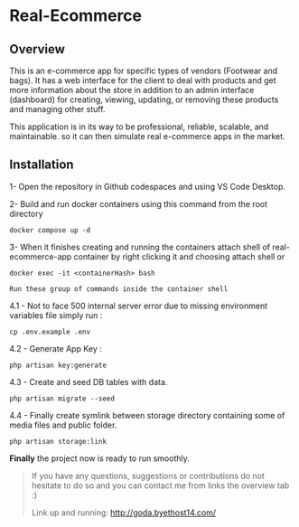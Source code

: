# Real-Ecommerce

## Overview
This is an e-commerce app for specific types of vendors (Footwear and bags). It has a web interface for the client to deal with products and get more information about the store in addition to an admin interface (dashboard) for creating, viewing, updating, or removing these products and managing other stuff.


This application is in its way to be professional, reliable, scalable, and maintainable. so it can then simulate real e-commerce apps in the market. 

## Installation

1- Open the repository in Github codespaces and using VS Code Desktop.

2- Build and run docker containers using this command from the root directory
```
docker compose up -d
```
3- When it finishes creating and running the containers attach shell of real-ecommerce-app container by right clicking it and choosing attach shell or
```
docker exec -it <containerHash> bash 
```
`Run these group of commands inside the container shell`

4.1 - Not to face 500 internal server error due to missing environment variables file simply run :
```
cp .env.example .env
``` 

4.2 - Generate App Key :
```
php artisan key:generate
```

4.3 - Create and seed DB tables with data. 
```
php artisan migrate --seed
```

4.4 - Finally create symlink between storage directory containing some of media files and public folder.
```
php artisan storage:link
```

**Finally** the project now is ready to run smoothly.

> If you have any questions, suggestions or contributions do not hesitate to do so and you can contact me from links the overview tab :)
>
> Link up and running: http://goda.byethost14.com/
